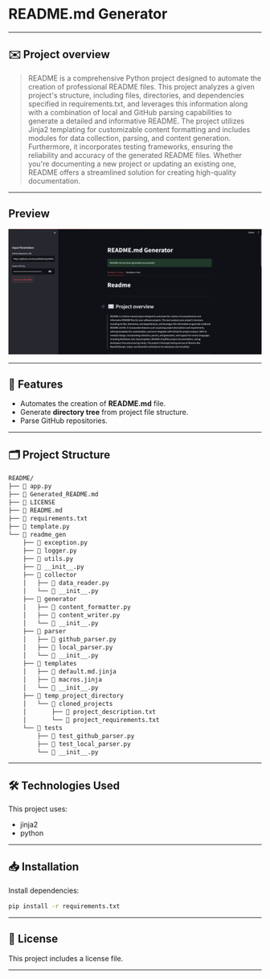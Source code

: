 # README.md Generator

---
## ✉️ Project overview
> README is a comprehensive Python project designed to automate the creation of professional README files. This project analyzes a given project's structure, including files, directories, and dependencies specified in requirements.txt, and leverages this information along with a combination of local and GitHub parsing capabilities to generate a detailed and informative README. The project utilizes Jinja2 templating for customizable content formatting and includes modules for data collection, parsing, and content generation. Furthermore, it incorporates testing frameworks, ensuring the reliability and accuracy of the generated README files. Whether you're documenting a new project or updating an existing one, README offers a streamlined solution for creating high-quality documentation.


---

## Preview

<a href="https://readme-generator-aryan-rakholiya.streamlit.app/">![alt text](image.png)</a>

---

## 🍵 Features

- Automates the creation of **README.md** file.
- Generate **directory tree** from project file structure.
- Parse GitHub repositories.

---

## 🗂️ Project Structure
```
README/
├── 📄 app.py
├── 📄 Generated_README.md
├── 📄 LICENSE
├── 📄 README.md
├── 📄 requirements.txt
├── 📄 template.py
└── 📁 readme_gen
    ├── 📄 exception.py
    ├── 📄 logger.py
    ├── 📄 utils.py
    ├── 📄 __init__.py
    ├── 📁 collector
    │   ├── 📄 data_reader.py
    │   └── 📄 __init__.py
    ├── 📁 generator
    │   ├── 📄 content_formatter.py
    │   ├── 📄 content_writer.py
    │   └── 📄 __init__.py
    ├── 📁 parser
    │   ├── 📄 github_parser.py
    │   ├── 📄 local_parser.py
    │   └── 📄 __init__.py
    ├── 📁 templates
    │   ├── 📄 default.md.jinja
    │   ├── 📄 macros.jinja
    │   └── 📄 __init__.py
    ├── 📁 temp_project_directory
    │   └── 📁 cloned_projects
    │       ├── 📄 project_description.txt
    │       └── 📄 project_requirements.txt
    └── 📁 tests
        ├── 📄 test_github_parser.py
        ├── 📄 test_local_parser.py
        └── 📄 __init__.py

```
---

## 🛠️ Technologies Used
This project uses:
- jinja2
- python

---


## 📥 Installation

Install dependencies:

```bash
pip install -r requirements.txt
```



---
## 📄 License
This project includes a license file.


---
